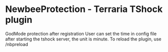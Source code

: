 # NewbeeProtection - Terraria TShock plugin
GodMode protection after registration
User can set the time in config file after starting the tshock server, the unit is minute.
To reload the plugin, use /nbpreload
